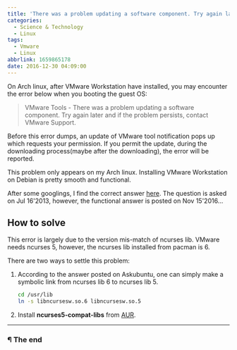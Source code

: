 ```yaml
---
title: 'There was a problem updating a software component. Try again later...'
categories:
  - Science & Technology
  - Linux
tags:
  - Vmware
  - Linux
abbrlink: 1659865178
date: 2016-12-30 04:09:00
---
```


On Arch linux, after VMware Workstation have installed, you may encounter the error below when you booting the guest OS:

> VMware Tools - There was a problem updating a software component. Try again later and if the problem persists, contact VMware Support.

Before this error dumps, an update of VMware tool notification pops up which requests your permission. If you permit the update, during the downloading process(maybe after the downloading), the error will be reported.

<!-- more -->

This problem only appears on my Arch linux. Installing VMware Workstation on Debian is pretty smooth and functional.

After some googlings, I find the correct answer [here](http://askubuntu.com/questions/320713/vmware-tools-there-was-a-problem-updating-a-software-component-try-again-late). The question is asked on Jul 16'2013, however, the functional answer is posted on Nov 15'2016...

## How to solve

This error is largely due to the version mis-match of ncurses lib. VMware needs ncurses 5, however, the ncurses lib installed from pacman is 6.

There are two ways to settle this problem:

1. According to the answer posted on Askubuntu, one can simply make a symbolic
link from ncurses lib 6 to ncurses lib 5.

   ```bash
   cd /usr/lib
   ln -s libncursesw.so.6 libncursesw.so.5
   ```

2. Install **ncurses5-compat-libs** from [AUR](https://aur.archlinux.org/packages/ncurses5-compat-libs).

---

### ¶ The end
